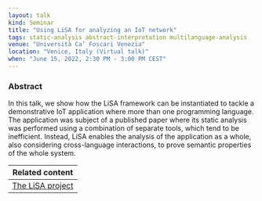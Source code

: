 ```yaml
---
layout: talk
kind: Seminar
title: "Using LiSA for analyzing an IoT network"
tags: static-analysis abstract-interpretation multilanguage-analysis
venue: "Università Ca’ Foscari Venezia"
location: "Venice, Italy (Virtual talk)"
when: "June 15, 2022, 2:30 PM - 3:00 PM CEST"
---
```


### Abstract

In this talk, we show how the LiSA framework can be instantiated to tackle a demonstrative IoT application where more than one programming language. The application was subject of a published paper where its static analysis was performed using a combination of separate tools, which tend to be inefficient. Instead, LiSA enables the analysis of the application as a whole, also considering cross-language interactions, to prove semantic properties of the whole system.

<div class="divtable"> 
  <table>
    <thead>
      <tr>
        <th>Related content</th>
      </tr>
    </thead>
    <tbody>
      <tr>
        <td><a href="{% link projects/lisa.md %}">The LiSA project</a></td>
      </tr>
    </tbody>
  </table>
</div>
